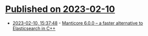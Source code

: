 # [Published on 2023-02-10](index.md)

* [2023-02-10, 15:37:48](https://news.ycombinator.com/item?id=34741018) - [Manticore 6.0.0 – a faster alternative to Elasticsearch in C++](https://manticoresearch.com/blog/manticore-search-6-0-0/)
